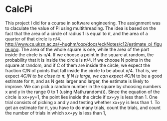 # CalcPi
This project I did for a course in software engineering. The assignment was to claculate the value of Pi using multithreading.
The idea is based on the fact that the area of a circle of radius 1 is equal to π, and the area of a quarter of that circle is π/4. http://www.cs.ukzn.ac.za/~hughm/oop/docs/eckNotes/c12/estimate_pi_figure.png.
The area of the whole square is one, while the area of the part inside the circle is π/4. If we choose a point in the square at random, the probability that it is inside the circle is π/4. If we choose N points in the square at random, and if C of them are inside the circle, we expect the fraction C/N of points that fall inside the circle to be about π/4. That is, we expect 4*C/N to be close to π. If N is large, we can expect 4*C/N to be a good estimate for π, and as N gets larger and larger, the estimate is likely to improve.
We can pick a random number in the square by choosing numbers x and y in the range 0 to 1 (using Math.random()). Since the equation of the circle is x*x+y*y=1, the point lies inside the circle if x*x+y*y is less than 1. One trial consists of picking x and y and testing whether x*x+y*y is less than 1. To get an estimate for π, you have to do many trials, count the trials, and count the number of trials in which x*x+y*y is less than 1,


